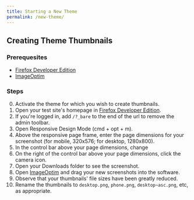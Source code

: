 ```yaml
---
title: Starting a New Theme
permalink: /new-theme/
---
```


## Creating Theme Thumbnails

### Prerequesites

- [Firefox Developer Edition](https://www.mozilla.org/en-US/firefox/developer/)
- [ImageOptim](https://imageoptim.com/mac)

### Steps


0. Activate the theme for which you wish to create thumbnails.
0. Open your test site's homepage in [Firefox Developer Edition](https://www.mozilla.org/en-US/firefox/developer/).
0. If you're logged in, add `/?_bare` to the end of the url to remove the admin toolbar.
0. Open Responsive Design Mode (cmd + opt + m).
0. Above the responsive page frame, enter the page dimensions for your screenshot (for mobile, 320x576; for desktop, 1280x800).
0. In the control bar above your page dimensions, change
0. On the right of the control bar above your page dimensions, click the camera icon.
0. Open your Downloads folder to see the screenshot.
0. Open [ImageOptim](https://imageoptim.com/mac) and drag your new screenshots into the software.
0. Observe that your thumbnails' file sizes have been greatly reduced.
0. Rename the thumbnails to `desktop.png`, `phone.png`, `desktop~asc.png`, etc, as appropriate.
